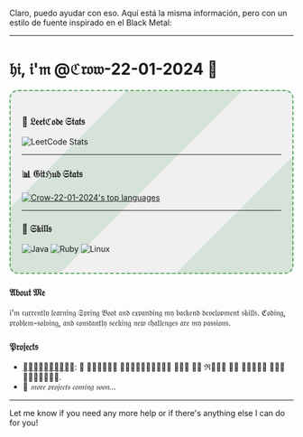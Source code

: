 Claro, puedo ayudar con eso. Aquí está la misma información, pero con un estilo de fuente inspirado en el Black Metal:

---

# 𝔥𝔦, 𝔦'𝔪 @ℭ𝔯𝔬𝔴-22-01-2024 👋

<div style="border: 2px dashed #4CAF50; padding: 20px; border-radius: 15px; background: linear-gradient(135deg, #f0f0f0 25%, #d5e3d9 25%, #d5e3d9 50%, #f0f0f0 50%, #f0f0f0 75%, #d5e3d9 75%, #d5e3d9);">

### 💼 𝔏𝔢𝔢𝔱ℭ𝔬𝔡𝔢 𝔖𝔱𝔞𝔱𝔰
![LeetCode Stats](https://leetcard.jacoblin.cool/Crow_666)

<hr>

### 📊 𝔊𝔦𝔱ℌ𝔲𝔟 𝔖𝔱𝔞𝔱𝔰
[![Crow-22-01-2024's top languages](https://github-readme-stats.vercel.app/api/top-langs/?username=Crow-22-01-2024&theme=blue-green)](https://github.com/anuraghazra/github-readme-stats)
<hr>

### 🔧 𝔖𝔨𝔦𝔩𝔩𝔰
![Java](https://img.shields.io/badge/Java-ED8B00?style=for-the-badge&logo=java&logoColor=white)
![Ruby](https://img.shields.io/badge/Ruby-CC342D?style=for-the-badge&logo=ruby&logoColor=white)
![Linux](https://img.shields.io/badge/Linux-FCC624?style=for-the-badge&logo=linux&logoColor=black)

</div>

### 𝔄𝔟𝔬𝔲𝔱 𝔐𝔢
𝔦'𝔪 𝔠𝔲𝔯𝔯𝔢𝔫𝔱𝔩𝔶 𝔩𝔢𝔞𝔯𝔫𝔦𝔫𝔤 𝔖𝔭𝔯𝔦𝔫𝔤 𝔅𝔬𝔬𝔱 𝔞𝔫𝔡 𝔢𝔵𝔭𝔞𝔫𝔡𝔦𝔫𝔤 𝔪𝔶 𝔟𝔞𝔠𝔨𝔢𝔫𝔡 𝔡𝔢𝔳𝔢𝔩𝔬𝔭𝔪𝔢𝔫𝔱 𝔰𝔨𝔦𝔩𝔩𝔰. ℭ𝔬𝔡𝔦𝔫𝔤, 𝔭𝔯𝔬𝔟𝔩𝔢𝔪-𝔰𝔬𝔩𝔳𝔦𝔫𝔤, 𝔞𝔫𝔡 𝔠𝔬𝔫𝔰𝔱𝔞𝔫𝔱𝔩𝔶 𝔰𝔢𝔢𝔨𝔦𝔫𝔤 𝔫𝔢𝔴 𝔠𝔥𝔞𝔩𝔩𝔢𝔫𝔤𝔢𝔰 𝔞𝔯𝔢 𝔪𝔶 𝔭𝔞𝔰𝔰𝔦𝔬𝔫𝔰.

### 𝔓𝔯𝔬𝔧𝔢𝔠𝔱𝔰
- [𝔚𝔢𝔞𝔱𝔥𝔢𝔯𝔆𝔏𝔦](https://github.com/Crow-22-01-2024/weathercliapp): 𝔞 𝔰𝔦𝔪𝔭𝔩𝔢 𝔚𝔢𝔞𝔱𝔥𝔢𝔯𝔊𝔏𝔦 𝔞𝔭𝔭 𝔦𝔫 ℜ𝔲𝔰𝔱 𝔱𝔬 𝔠𝔥𝔢𝔠𝔨 𝔱𝔥𝔢 𝔴𝔢𝔞𝔱𝔥𝔢𝔯.
- 🚧 *𝔪𝔬𝔯𝔢 𝔭𝔯𝔬𝔧𝔢𝔠𝔱𝔰 𝔠𝔬𝔪𝔦𝔫𝔤 𝔰𝔬𝔬𝔫...*

---

Let me know if you need any more help or if there's anything else I can do for you!
